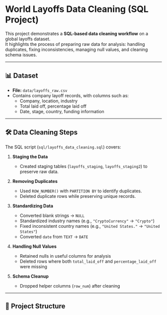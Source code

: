 # World Layoffs Data Cleaning (SQL Project)

This project demonstrates a **SQL-based data cleaning workflow** on a global layoffs dataset.  
It highlights the process of preparing raw data for analysis: handling duplicates, fixing inconsistencies, managing null values, and cleaning schema issues.

---

## 📊 Dataset
- **File:** `data/layoffs_raw.csv`  
- Contains company layoff records, with columns such as:
  - Company, location, industry
  - Total laid off, percentage laid off
  - Date, stage, country, funding information  

---

## 🛠️ Data Cleaning Steps
The SQL script (`sql/layoffs_data_cleaning.sql`) covers:

1. **Staging the Data**  
   - Created staging tables (`layoffs_staging`, `layoffs_staging2`) to preserve raw data.

2. **Removing Duplicates**  
   - Used `ROW_NUMBER()` with `PARTITION BY` to identify duplicates.  
   - Deleted duplicate rows while preserving unique records.

3. **Standardizing Data**  
   - Converted blank strings → `NULL`  
   - Standardized industry names (e.g., `"CryptoCurrency"` → `"Crypto"`)  
   - Fixed inconsistent country names (e.g., `"United States."` → `"United States"`)  
   - Converted `date` from `TEXT` → `DATE`

4. **Handling Null Values**  
   - Retained nulls in useful columns for analysis  
   - Deleted rows where both `total_laid_off` and `percentage_laid_off` were missing

5. **Schema Cleanup**  
   - Dropped helper columns (`row_num`) after cleaning

---

## 📂 Project Structure
